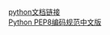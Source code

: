 [python文档链接](https://docs.python.org/zh-cn/3.7/tutorial/index.html)  
[Python PEP8编码规范中文版](https://blog.csdn.net/ratsniper/article/details/78954852)
